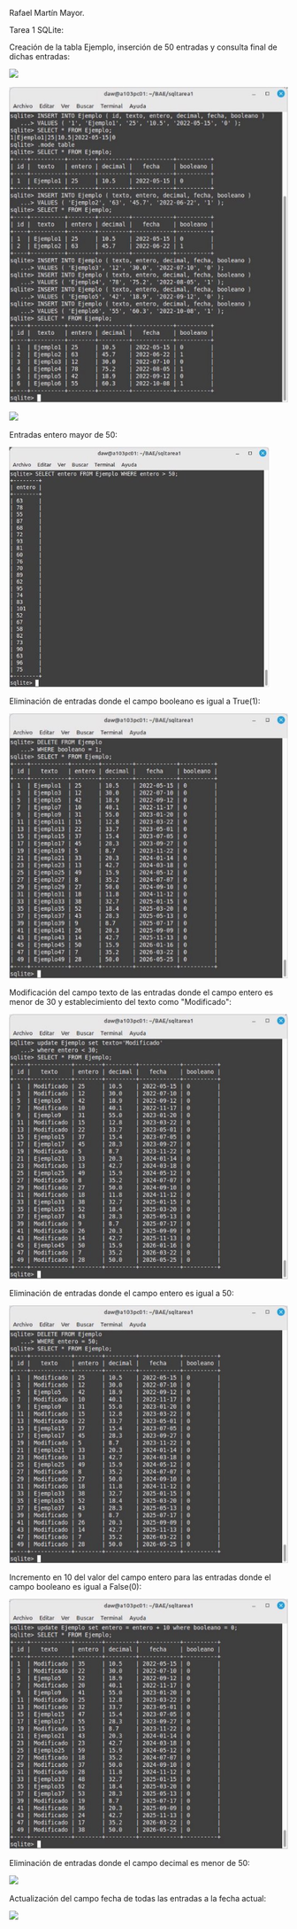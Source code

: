 ﻿Rafael Martín Mayor.

Tarea 1 SQLite:

Creación de la tabla Ejemplo, inserción de 50 entradas y consulta final de dichas entradas:

![](Aspose.Words.79661e61-e16f-4da7-b939-26c888e58e3a.001.png)

![](Aspose.Words.79661e61-e16f-4da7-b939-26c888e58e3a.002.jpeg)

![](Aspose.Words.79661e61-e16f-4da7-b939-26c888e58e3a.004.png)

Entradas entero mayor de 50:

![](Aspose.Words.79661e61-e16f-4da7-b939-26c888e58e3a.005.jpeg)

Eliminación de entradas donde el campo booleano es igual a True(1):

![](Aspose.Words.79661e61-e16f-4da7-b939-26c888e58e3a.006.jpeg)

Modificación del campo texto de las entradas donde el campo entero es menor de 30 y establecimiento del texto como "Modificado":

![](Aspose.Words.79661e61-e16f-4da7-b939-26c888e58e3a.007.jpeg)

Eliminación de entradas donde el campo entero es igual a 50:

![](Aspose.Words.79661e61-e16f-4da7-b939-26c888e58e3a.008.jpeg)

Incremento en 10 del valor del campo entero para las entradas donde el campo booleano es igual a False(0):

![](Aspose.Words.79661e61-e16f-4da7-b939-26c888e58e3a.009.jpeg)

Eliminación de entradas donde el campo decimal es menor de 50:

![](Aspose.Words.79661e61-e16f-4da7-b939-26c888e58e3a.010.png)

Actualización del campo fecha de todas las entradas a la fecha actual:

![](Aspose.Words.79661e61-e16f-4da7-b939-26c888e58e3a.011.png)
